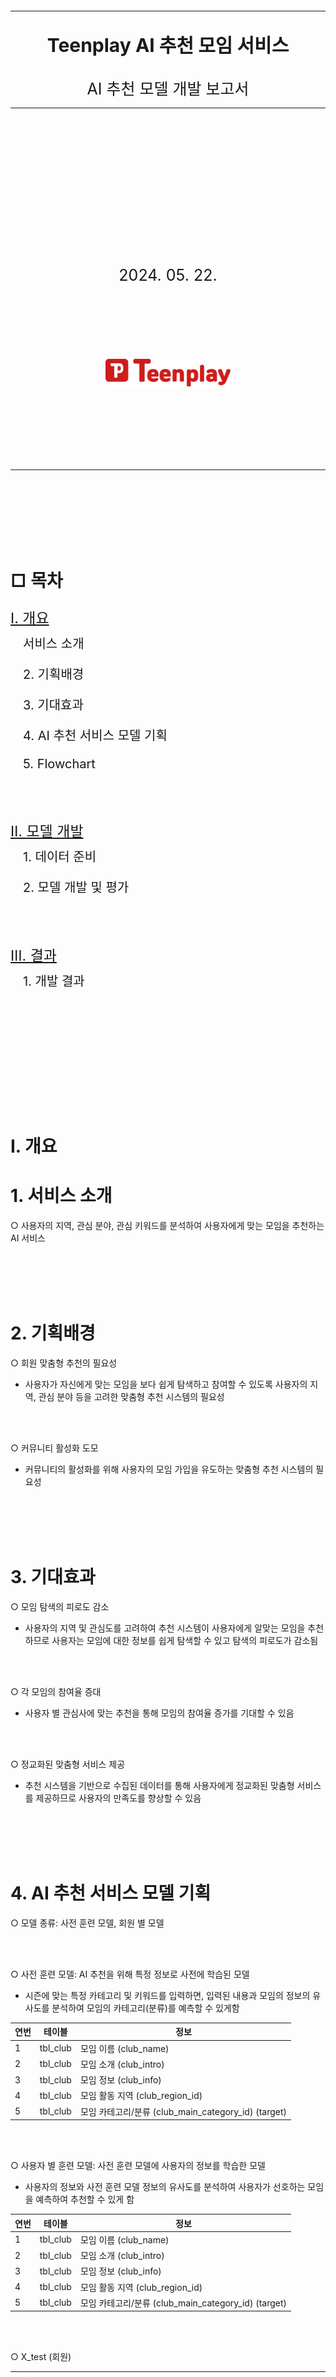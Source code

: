 <br></br>
<br></br>
<br></br>
<br></br>

<div>
  <hr>
    <div style='text-align: center'>
      <b>
        <p style='font-size: 30px'>Teenplay AI 추천 모임 서비스</p> 
      </b>
      <span style='font-size: 25px'>AI 추천 모델 개발 보고서</span>
    </div>
  <hr>
    <div style='text-align: center'>
      <br></br>
      <br></br>
      <br></br>
      <br></br>
      <br></br>
      <br></br>
      <br></br>
      <span style='font-size: 25px'>2024. 05. 22.</span>
      <br></br>
      <br></br>
      <br></br>
      <br></br>
      <img src='./images/logo2.png' width='200px'>
      <!-- <span style='font-size: 20px'>Teenplay - 송서경</span> -->
    </div>
</div>

<br></br>
<br></br>
<br></br>
<hr>
<br></br>
<br></br>
<br></br>

<h1> □ 목차</h1>
<div>
    <a style="color: inherit;" href='#Ⅰ. 개요'>
      <p style='font-size: 23px'>Ⅰ. 개요</p> <br>
    </a>
    <p style='font-size: 20px; margin-left: 20px; margin-top: -30px;'>서비스 소개</p>
    <p style='font-size: 20px; margin-left: 20px;'>2. 기획배경 </p>
    <p style='font-size: 20px; margin-left: 20px;'>3. 기대효과 </p>
    <p style='font-size: 20px; margin-left: 20px;'>4. AI 추천 서비스 모델 기획 </p>
    <p style='font-size: 20px; margin-left: 20px;'>5. Flowchart </p>
    <br></br>
    <a style="color: inherit;" href='#Ⅱ. 모델 개발'>
      <p style='font-size: 23px'>Ⅱ. 모델 개발</p> <br>
    </a>
      <p style='font-size: 20px; margin-left: 20px; margin-top: -30px;'>1. 데이터 준비</p>
    <p style='font-size: 20px; margin-left: 20px;'>2. 모델 개발 및 평가</p>
    <br></br>
    <a style="color: inherit;" href='#Ⅲ. 결과'>
      <p style='font-size: 23px'>Ⅲ. 결과</p> <br>
    </a>
    <p style='font-size: 20px; margin-left: 20px; margin-top: -30px;'>1. 개발 결과</p>
</div>

<br></br>
<br></br>
<br></br>
<br></br>
<br></br>

<h1 id="Ⅰ. 개요">Ⅰ. 개요</h1>

# 1. 서비스 소개
○ 사용자의 지역, 관심 분야, 관심 키워드를 분석하여 사용자에게 맞는 모임을 추천하는 AI 서비스

<br></br>
<br></br>

# 2. 기획배경
○ 회원 맞춤형 추천의 필요성
- 사용자가 자신에게 맞는 모임을 보다 쉽게 탐색하고 참여할 수 있도록 사용자의 지역, 관심 분야 등을 고려한 맞춤형 추천 시스템의 필요성

<br></br>

○ 커뮤니티 활성화 도모
- 커뮤니티의 활성화를 위해 사용자의 모임 가입을 유도하는 맞춤형 추천 시스템의 필요성

<br></br>
<br></br>

# 3. 기대효과
○ 모임 탐색의 피로도 감소
- 사용자의 지역 및 관심도를 고려하여 추천 시스템이 사용자에게 알맞는 모임을 추천하므로 사용자는 모임에 대한 정보를 쉽게 탐색할 수 있고 탐색의 피로도가 감소됨

<br></br>

○ 각 모임의 참여율 증대
- 사용자 별 관심사에 맞는 추천을 통해 모임의 참여율 증가를 기대할 수 있음

<br></br>

○ 정교화된 맞춤형 서비스 제공
- 추천 시스템을 기반으로 수집된 데이터를 통해 사용자에게 정교화된 맞춤형 서비스를 제공하므로 사용자의 만족도를 향상할 수 있음

<br></br>
<br></br>

# 4. AI 추천 서비스 모델 기획
○ 모델 종류: 사전 훈련 모델, 회원 별 모델 

<br></br>

○ 사전 훈련 모델: AI 추천을 위해 특정 정보로 사전에 학습된 모델
- 시즌에 맞는 특정 카테고리 및 키워드를 입력하면, 입력된 내용과 모임의 정보의 유사도를 분석하여 모임의 카테고리(분류)를 예측할 수 있게함

| 연번 | 테이블      | 정보                                          |
|----|----------|---------------------------------------------|
| 1  | tbl_club | 모임 이름 (club_name)                           |
| 2  | tbl_club | 모임 소개 (club_intro)                          |
| 3  | tbl_club | 모임 정보 (club_info)                           |
| 4  | tbl_club | 모임 활동 지역 (club_region_id)                   |
| 5  | tbl_club | 모임 카테고리/분류 (club_main_category_id) (target) |

<br></br>


○ 사용자 별 훈련 모델: 사전 훈련 모델에 사용자의 정보를 학습한 모델
- 사용자의 정보와 사전 훈련 모델 정보의 유사도를 분석하여 사용자가 선호하는 모임을 예측하여 추천할 수 있게 함

| 연번 | 테이블      | 정보                                          |
|----|----------|---------------------------------------------|
| 1  | tbl_club | 모임 이름 (club_name)                           |
| 2  | tbl_club | 모임 소개 (club_intro)                          |
| 3  | tbl_club | 모임 정보 (club_info)                           |
| 4  | tbl_club | 모임 활동 지역 (club_region_id)                   |
| 5  | tbl_club | 모임 카테고리/분류 (club_main_category_id) (target) |

<br></br>

○ X_test (회원)

| 연번 | 테이블                          | 정보                           |
|----|------------------------------|------------------------------|
| 1  | tbl_member                   | 회원 주소 (member_address)       |
| 2  | tbl_member                   | 회원 관심 키워드1 (member_keyword1) |
| 3  | tbl_member                   | 회원 관심 키워드2 (member_keyword2) |
| 4  | tbl_member                   | 회원 관심 키워드3 (member_keyword3) |
| 5  | tbl_member_favorite_category | 회원 관심 카테고리/분류 (category_id)  |

<br></br>
<br></br>

# 5. Flowchart
- 회원 로그인 여부에 따라 필요한 데이터 정보를 전달 받아 메인 페이지에서 모임 추천을 진행
- 섹션에서 회원 정보 존재 여부에 따라 데이터를 응답받고 사용되는 모델이 상이함  
<sub>비회원: 사전 훈련 모델, 회원: 회원 별 모델</sub>

<br></br>

<img src='./images/club_ai_flowchart.png' width='600px'>

<br></br>
<br></br>
<br></br>
<br></br>
<br></br>

<h1 id="Ⅱ. 모델 개발">Ⅱ. 모델 개발</h1>

# 1. 데이터 수집
○ 데이터 수집
- 사전 훈련 모델 학습을 위하여 ```selenium(셀레니움)``` 라이브러리를 통해 * web crawling(웹 크롤링)으로 모임 데이터를 수집함  
<sub>* web crawling이란, 인터넷 주소(URL)에 접근하여 해당 주소에 있는 정보들을 자동으로 추출할 수 있는 기술인 스크래핑으로 데이터를 추출하여 복사함</sub>

<details>
  <summary>code</summary>

  ```
  # 무한 스크롤 크롤링
  from webdriver_manager.chrome import ChromeDriverManager
  from selenium import webdriver
  from selenium.webdriver.common.by import By
  from selenium.webdriver.chrome.service import Service
  import time
  from selenium.webdriver.common.keys import Keys
  import csv

  # Crome 에 대한 최신 버젼을 가져와서 웹 페이지를 가져와서 랜더링을 한다.
  chrome_options = webdriver.ChromeOptions()
  driver = webdriver.Chrome(service=Service(ChromeDriverManager().install()), options=chrome_options)

  driver.get(url='{사이트 주소}')

  # 무한스크롤 동적 클롤링

  # 페이지 스크롤링
  for i in range(0, 20):
      driver.find_element(By.TAG_NAME, 'body').send_keys(Keys.PAGE_DOWN)
      time.sleep(1)  # 스크롤 사이에 대기 시간 추가

  titles = driver.find_elements(By.CSS_SELECTOR, '.{클래스명}')
  print(titles)

  # CSV 파일로 저장
  csv_file_path = '{저장 경로\\파일명.csv}'
  with open(csv_file_path, mode='w', newline='', encoding='utf-8-sig') as file:
      writer = csv.writer(file)
      writer.writerow(['title'])

      for title in titles:
          print(title.text)
          writer.writerow([title.text])

  driver.quit()
  ```
</details>

<br></br>

○ VIEW 생성
- 수집된 데이터를 확인하기 쉽도록 정보가 정리된 새로운 데이터 테이블 생성
- tbl_club의 club_region_id 와 tbl_region의 id를 join하여 view 생성함

| 연번 | 테이블        | 정보                                 |
|----|------------|------------------------------------|
| 1  | tbl_club   | 모임 연번 (id)                         |
| 2  | tbl_region | 모임 지역 이름 (region)                  |
| 3 | tbl_club   | 모임 이름 (club_name)                  |
| 4 | tbl_club   | 모임 소개 (club_intro)                 |
| 5 | tbl_club   | 모임 정보 (club_info)                  |
| 6 | tbl_club   | club_main_category_id (모임 카테고리/분류) |

<details>
  <summary>code</summary>

  ```
  create view club_region_view as
    select
        c.id,
        r.region,
        c.club_name,
        c.club_intro,
        c.club_info,
        c.club_main_category_id
    from tbl_club c
    inner join tbl_region r on c.club_region_id = r.id
  ```
</details>

<br></br>

# 2. 모델 개발 및 평가
## □ 전처리
○ 불필요한 컬럼 제거
- 데이터 훈련에 필요하지 않은 모임 고유번호(id) 컬럼을 제거

<details>
  <summary>code</summary>

  ```
  # 불필요한 컬럼 추출
  columns = ['id']

  # 컬럼 제거
  pre_c_df = pre_c_df.drop(labels=columns, axis=1)
  ```
</details>

<br></br>

○ 데이터 정제
- 특정 feature 컬럼에 특수 문자를 제거하고 여러 텍스트 feature를 하나의 문자열로 결합한 후 새로운 feature 로 생성
- 데이터 훈련 전 데이터를 일관성 있게 개선함

| index | region | club_name                     | club_intro                              | club_info                                                       | club_main_category_id | features                                                                                                      |
|-------|--------|-------------------------------|-----------------------------------------|-----------------------------------------------------------------|-----------------------|---------------------------------------------------------------------------------------------------------------|
| 0     | 부산   | NCT 좋아요~                   | NCT를 좋아하는 모임                     | 문화·예술을(를) 좋아하는 사람...   | 2                     | 부산 NCT 좋아요 NCT를 좋아하는 모임 문화 예술을 를 좋아하는 사람들이 모                                       |
| 1     | 경기   | 여행 모임                     | 내가 다닌 여행을 보여줘요              | 여행 모임은(는) 여행·동행...                   | 5                     | 경기 여행 모임 내가 다닌 여행을 보여줘요 여행 모임은 는 여행 동행에 관한 다양                                |
| ...  | ...   | ...                     | ...   | ...                     | ...                             | ...
| 1028  | 경북   | 제이 캔들 플라워              | 취미을(를) 좋아하는 사람...            | 취미을(를) 좋아하는 사람...| 1                     | 경북 제이 캔들 플라워 취미을 를 좋아하는 사람들이 모인 제이 캔들 플라워에 오신                             |


<details>
  <summary>code</summary>

  ```
  # re: 정규 표현식(regular expressions), 문자열 검색 및 조작, 패턴 매칭, 검색 및 치환 등의 작업을 수행
  import re

  # 피처 컬럼 추출
  features_columns = ['region', 'club_name', 'club_intro', 'club_info']

  # 특수 문자 제거 후 피처 하나로 연결하는 함수:
  def create_features(row):
      # 피처 컬럼이 있다면 str 타입으로 형변환하고 없다면 빈문자열로 변환하여 모든 피처의 값을 묶기
      join_features = ' '.join(str(row[col]) if not pd.isna(row[col]) else '' for col in features_columns)
      # 특수 기호 제거
      clear = re.sub(r'[^\w\s]', ' ', join_features)
      return clear

  # 새로운 컬럼 features 생성
  pre_c_df['features'] = pre_c_df.apply(create_features, axis=1)
  ```
</details>

<br></br>

○ 필요한 데이터만 추출
- 정제된 feature와 target를 추출하여 새로운 데이터 프레임으로 생성하고 해당 데이터로 훈련을 진행하고자 함

<details>
  <summary>code</summary>

  ```
  # features와 targets 컬럼 추출
  columns = ['features', 'club_main_category_id']

  # features, targets 컬럼으로 새로운 데이터 프레임 생성
  club_df = pre_c_df[columns]
  ```
</details>

<br></br>

○ target의 column 이름 변경
- 타겟의 컬럼명을 변경하여 데이터를 더 쉽게 확인할 수 있게 함

| index | features                                                                                       | target |
|-------|------------------------------------------------------------------------------------------------|-----------------------|
| 0     | 부산 NCT 좋아요 NCT를 좋아하는 모임 문화 예술을 를 좋아하는 사람들이 모...                     | 2                     |
| 1     | 경기 여행 모임 내가 다닌 여행을 보여줘요 여행 모임은 는 여행 동행에 관한 다양...              | 5                     |
| ...     | ...                    | ...                     |
| 1028  | 경북 제이 캔들 플라워 취미을 를 좋아하는 사람들이 모인 제이 캔들 플라워에 오신...            | 1                     |


<details>
  <summary>code</summary>

  ```
  # 타겟 컬럼명 변경
  club_df = club_df.rename(columns={'club_main_category_id': 'targets'})
  ```
</details>

<br></br>

○ 타겟 데이터 비중 확인 후 분포가 적은 데이터 제거
- 타겟 데이터 비중 확인 결과 12(지역축제), 13(기타) 데이터 분포가 상당히 적은 것으로 확인됨
- 해당 데이터의 경우 현재 사용되지 않는 데이터로 별도로 학습을 진행하지 않고, 이후 필요 시 추가 학습을 통해 사용할 수 있도록 함
- 이외 타겟 데이터 비중이 많이 차이남에 따라 추가 웹 크롤링을 통해 데이터 수집을 진행하고자 함

<details>
  <summary>code</summary>

  ```
  # 개수가 적은 데이터 제거
  pre_club_df = club_df[~((club_df.targets == 12) | (club_df.targets == 13))]
  pre_club_df
  ```
</details>

<details>
  <summary>web crawling code</summary>

  ```
  # 무한 스크롤 크롤링
  from webdriver_manager.chrome import ChromeDriverManager
  from selenium import webdriver
  from selenium.webdriver.common.by import By
  from selenium.webdriver.chrome.service import Service
  import time
  from selenium.webdriver.common.keys import Keys
  import csv

  # Crome 에 대한 최신 버젼을 가져와서 웹 페이지를 가져와서 랜더링을 한다.
  chrome_options = webdriver.ChromeOptions()
  driver = webdriver.Chrome(service=Service(ChromeDriverManager().install()), options=chrome_options)

  driver.get(url='{사이트 주소}')

  # 무한스크롤 동적 클롤링

  # 페이지 스크롤링
  for i in range(0, 20):
      driver.find_element(By.TAG_NAME, 'body').send_keys(Keys.PAGE_DOWN)
      time.sleep(1)  # 스크롤 사이에 대기 시간 추가

  titles = driver.find_elements(By.CSS_SELECTOR, '.{클래스명}')
  print(titles)

  # CSV 파일로 저장
  csv_file_path = '{저장 경로\\파일명.csv}'
  with open(csv_file_path, mode='w', newline='', encoding='utf-8-sig') as file:
      writer = csv.writer(file)
      writer.writerow(['title'])

      for title in titles:
          print(title.text)
          writer.writerow([title.text])

  driver.quit()
  ```
</details>

<br>

<table style="margin: 0 auto; text-align: center;">
  <tr>
    <td style="text-align: center;">변경 전</td>
    <td style="text-align: center;">변경 후</td>
  </tr>
  <tr>
    <td style="text-align: center; vertical-align: middle;"><img src='./images/target1.png' width='400px'></td>
    <td style="text-align: center; vertical-align: middle;"><img src='./images/target2.png' width='400px'></td>
  </tr>
</table>


<br></br>
<br></br>
<br></br>

## □ 사전 모델 학습 (1Cycle)
○ 데이터 세트 분리
- ```scikit-learn(sklearn)``` 라이브러리의 모델의 ```train_test_split```를 통해 데이터 세트를 분리함

<details>
  <summary>code</summary>

  ```
  from sklearn.model_selection import train_test_split

  # 데이터 세트 분리
  # 피처, 타겟 데이터 분리
  features, targets = pre_club_df.features, pre_club_df.targets

  X_train, X_test, y_train, y_test = \
  train_test_split(features, targets, stratify=targets, random_state=124)

  # 검증용 데이터 세트 분리
  X_val_train, X_val_test, y_val_train, y_val_test = \
  train_test_split(X_train, y_train, stratify=y_train, test_size=0.2, random_state=124)
  ```
</details>

<br></br>

○ 모델 훈련
- ```scikit-learn(sklearn)``` 라이브러리의 모델을 통해 학습을 진행함
- ```CountVectorizer```를 통해 텍스트를 숫자 벡터로 변환하고  
```MultinomialNB``` 텍스트의 클래스(카테고리)를 예측하는 분류기를 통해 모임의 카테고리를 예측함
- 두 모델은 ```Pipeline```으로 연결하여 ```GridSearchCV``` 트리 모델(교차 검증)을 통해 훈련 진행

<details>
  <summary>code</summary>

  ```
  from sklearn.model_selection import GridSearchCV
  from sklearn.feature_extraction.text import CountVectorizer
  from sklearn.naive_bayes import MultinomialNB
  from sklearn.pipeline import Pipeline

  parameters = {
      'count_vectorizer__ngram_range': [
          (1, 1), (2, 2), (2, 3), (3, 4), (4, 5)
      ], 
      'multinomial_NB__alpha': [
          0.1, 0.5, 1, 5
      ]   
  }

  m_nb_pipe = Pipeline([('count_vectorizer', CountVectorizer()), 
                        ('multinomial_NB', MultinomialNB())])

  te_m_nb = GridSearchCV(
    m_nb_pipe, param_grid=parameters, cv=10, refit=True, return_train_score=True, n_jobs=-1)

  te_m_nb.fit(X_train, y_train)
  ```
</details>

<br></br>

○ 훈련 결과 확인
- 교차 검증으로 얻은 모든 점수와 관련된 자세한 정보를 ```cv_results_```통해 확인
- 테스트 세트의 평균 점수와 테스트 점수의 순위를 확인함

| index | params                                                                 | mean_test_score | rank_test_score |
|-------|------------------------------------------------------------------------|-----------------|-----------------|
| 0     | {'count_vectorizer__ngram_range': (1, 1), 'multinomialnb__alpha': 0.1} | 0.968792        | 7               |
| 1     | {'count_vectorizer__ngram_range': (1, 1), 'multinomialnb__alpha': 0.5} | 0.949370        | 11              |
| 2     | {'count_vectorizer__ngram_range': (1, 1), 'multinomialnb__alpha': 1.0} | 0.939367        | 14              |
| 3     | {'count_vectorizer__ngram_range': (1, 1), 'multinomialnb__alpha': 5.0} | 0.906404        | 18              |
| 4     | {'count_vectorizer__ngram_range': (2, 2), 'multinomialnb__alpha': 0.1} | 0.974675        | 5               |
| 5     | {'count_vectorizer__ngram_range': (2, 2), 'multinomialnb__alpha': 0.5} | 0.948782        | 12              |
| 6     | {'count_vectorizer__ngram_range': (2, 2), 'multinomialnb__alpha': 1.0} | 0.936415        | 16              |
| 7     | {'count_vectorizer__ngram_range': (2, 2), 'multinomialnb__alpha': 5.0} | 0.905225        | 19              |
| 8     | {'count_vectorizer__ngram_range': (2, 3), 'multinomialnb__alpha': 0.1} | 0.978214        | 3               |
| 9     | {'count_vectorizer__ngram_range': (2, 3), 'multinomialnb__alpha': 0.5} | 0.954079        | 10              |
| 10    | {'count_vectorizer__ngram_range': (2, 3), 'multinomialnb__alpha': 1.0} | 0.941124        | 13              |
| 11    | {'count_vectorizer__ngram_range': (2, 3), 'multinomialnb__alpha': 5.0} | 0.902283        | 20              |
| 12    | {'count_vectorizer__ngram_range': (3, 4), 'multinomialnb__alpha': 0.1} | 0.983512        | 2               |
| 13    | {'count_vectorizer__ngram_range': (3, 4), 'multinomialnb__alpha': 0.5} | 0.967034        | 8               |
| 14    | {'count_vectorizer__ngram_range': (3, 4), 'multinomialnb__alpha': 1.0} | 0.954671        | 9               |
| 15    | {'count_vectorizer__ngram_range': (3, 4), 'multinomialnb__alpha': 5.0} | 0.906989        | 17              |
| 16    | {'count_vectorizer__ngram_range': (4, 5), 'multinomialnb__alpha': 0.1} | 0.991758        | 1               |
| 17    | {'count_vectorizer__ngram_range': (4, 5), 'multinomialnb__alpha': 0.5} | 0.977626        | 4               |
| 18    | {'count_vectorizer__ngram_range': (4, 5), 'multinomialnb__alpha': 1.0} | 0.969979        | 6               |
| 19    | {'count_vectorizer__ngram_range': (4, 5), 'multinomialnb__alpha': 5.0} | 0.938194        | 15              |


<details>
  <summary>code</summary>

  ```
  # 훈련 결과 확인
  result_df = pd.DataFrame(te_m_nb.cv_results_)[['params', 'mean_test_score', 'rank_test_score']]
  result_df
  ```
</details>

<br></br>

○ 예측
- ```best_estimator_```로 최적의 파라미터 값의 모델을 저장 후 ```predict```로 예측 진행

<details>
  <summary>code</summary>

  ```
  te_m_nb = te_m_nb.best_estimator_

  prediction = te_m_nb.predict(X_test)
  ```
</details>

<br></br>
<br></br>
<br></br>

## □ 사전 모델 평가 (1Cycle)
○ 평가
- 오차행렬을 확인하여 예측 결과를 확인함
- 전체적인 수치가 거의 1에 가깝게 나타남에 따라 과적합이 의심되므로 모델 테스트를 진행하기로 함

| 연번 | 지표  | 점수     |
|----|-----|--------|
| 1  | 정확도 | 0.9912 |
| 2  | 정밀도 | 0.9912 |
| 3 | 재현율 | 0.9912 |
| 4 | F1  | 0.9912 |

<br>

<img src='./images/evaluation1.png' width='800px'>


<details>
  <summary>평가 지표 code</summary>

  ```
  import matplotlib.pyplot as plt
  from sklearn.metrics import accuracy_score, precision_score, recall_score, f1_score, roc_auc_score, confusion_matrix, ConfusionMatrixDisplay

  # 정밀도, 재현율, F1 score는 다중 분류에서 각각의 확률값의 평균을 구해서 나타내야 한다.
  # 이 때, macro 방식과, micro 방식이 대표적이다.
  # macro: 평균을 낸 뒤, 그 평균의 다시 평균을 구하는 방식(샘플 수는 신경쓰지 않는다).
  # micro: 샘플 수를 전체 합하고 전체 개수도 전체 합해서 나눠주는 방식(샘플 수를 신경쓴다).
  # 타겟 데이터의 비중이 많이 차이난다면, micro방식을 사용하는 것이 바람직하다.
  def get_evaluation(y_test, prediction, classifier=None, X_test=None):
  #     오차 행렬
      confusion = confusion_matrix(y_test, prediction)
  #     정확도
      accuracy = accuracy_score(y_test , prediction)
  #     정밀도
      precision = precision_score(y_test , prediction, average='micro')
  #     재현율
      recall = recall_score(y_test , prediction, average='micro')
  #     F1 score
      f1 = f1_score(y_test, prediction, average='micro')
      
      print('오차 행렬')
      print(confusion)
      print('정확도: {0:.4f}, 정밀도: {1:.4f}, 재현율: {2:.4f}, F1: {3:.4f}'.format(accuracy, precision, recall, f1))
      print("#" * 80)
      
      if classifier is not None and  X_test is not None:
          fig, axes = plt.subplots(nrows=1, ncols=2, figsize=(12,4))
          titles_options = [("Confusion matrix", None), ("Normalized confusion matrix", "true")]

          for (title, normalize), ax in zip(titles_options, axes.flatten()):
              disp = ConfusionMatrixDisplay.from_estimator(classifier, X_test, y_test, ax=ax, cmap=plt.cm.Blues, normalize=normalize)
              disp.ax_.set_title(title)
          plt.show()

  get_evaluation(y_test, prediction, te_m_nb, X_test)
  ```
</details>

<br></br>

○ 모델 테스트
- ```MultinomialNB```에서 ```predict_proba``` 메서드를 사용하여 각 카테고리에 속할 확률을 확인함
- 여름 시즌에 맞는 '여행 동행 바다 산 여름 시원한' 키워드를 사용하여 진행함

<br>

- '여행 동행 바다 산 여름 시원한' 키워드에 맞는 여행·동행 카테고리를 예측해야 하나 관련 없는 카테고리가 예측된 것을 확인함
- 테스트 결과 모든 확률이 거의 동일하게 나타남에 따라 키워드에 따른 카테고리 분류를 제대로 찾지 못한다는 것을 확인함.
- 결과값이 16등인 {'count_vectorizer__ngram_range': (2, 2), 'multinomial_NB__alpha': 1} 파라미터 값을 사용하여 과적합을 해소하고자 함


| 연번 | 카테고리명   | 확률     |
|----|---------|--------|
| 1  | 취미      | 0.0906 |
| 2  | 문화·예술   | 0.0906 |
| 3 | 운동·액티비티 | 0.0906 |
| 4 | 푸드·드링크  | 0.0912 |
| 5 | 여행·동행   | 0.0906 |
| 6 | 성장·자기개발 | 0.0912 |
| 7 | 동네·또래   | 0.0912 |
| 8 | 연애·소개팅  | 0.0906 |
| 9 | 재테크     | 0.0912 |
| 10 | 외국어     | 0.0912 |
| 11 | 스터디     | 0.0906 |

<br></br>
<br></br>
<br></br>

## □ 사전 모델 학습 (2Cycle)
○ 모델 훈련
- ```GridSearchCV``` 파라미터 값을 조정하여 재훈련함
- 결과값이 16등인 {'count_vectorizer__ngram_range': (2, 2), 'multinomial_NB__alpha': 1} 파라미터 값을 사용

<details>
  <summary>code</summary>

  ```
  from sklearn.model_selection import GridSearchCV
  from sklearn.feature_extraction.text import CountVectorizer
  from sklearn.naive_bayes import MultinomialNB
  from sklearn.pipeline import Pipeline

  parameters = {
      'count_vectorizer__ngram_range': [
          (2, 2)
      ], 
      'multinomial_NB__alpha': [
          1
      ]   
  }

  m_nb_pipe = Pipeline([('count_vectorizer', CountVectorizer()), 
                        ('multinomial_NB', MultinomialNB())])

  te_m_nb = GridSearchCV(
      m_nb_pipe, param_grid=parameters, cv=10, refit=True, return_train_score=True, n_jobs=-1)

  te_m_nb.fit(X_train, y_train)
  ```
</details>

<br></br>

○ 예측
- ```predict```로 예측 진행

<details>
  <summary>code</summary>

  ```
  prediction = te_m_nb.predict(X_test)
  ```
</details>

<br></br>
<br></br>
<br></br>

## □ 사전 모델 평가 (2Cycle)
○ 평가
- 오차행렬을 확인하여 예측 결과를 확인함
- 이전보다는 성능 수치가 하락한 것을 확인할 수 있었음.
- 추가 테스트를 진행하여 각 카테고리에 속할 확률을 확인하기로 함

| 연번 | 지표  | 점수     |
|----|-----|--------|
| 1  | 정확도 | 0.9242 |
| 2  | 정밀도 | 0.9242 |
| 3 | 재현율 | 0.9242 |
| 4 | F1  | 0.9242 |

<br>

<img src='./images/evaluation2.png' width='800px'>


<details>
  <summary>평가 지표 code</summary>

  ```
  import matplotlib.pyplot as plt
  from sklearn.metrics import accuracy_score, precision_score, recall_score, f1_score, roc_auc_score, confusion_matrix, ConfusionMatrixDisplay

  # 정밀도, 재현율, F1 score는 다중 분류에서 각각의 확률값의 평균을 구해서 나타내야 한다.
  # 이 때, macro 방식과, micro 방식이 대표적이다.
  # macro: 평균을 낸 뒤, 그 평균의 다시 평균을 구하는 방식(샘플 수는 신경쓰지 않는다).
  # micro: 샘플 수를 전체 합하고 전체 개수도 전체 합해서 나눠주는 방식(샘플 수를 신경쓴다).
  # 타겟 데이터의 비중이 많이 차이난다면, micro방식을 사용하는 것이 바람직하다.
  def get_evaluation(y_test, prediction, classifier=None, X_test=None):
  #     오차 행렬
      confusion = confusion_matrix(y_test, prediction)
  #     정확도
      accuracy = accuracy_score(y_test , prediction)
  #     정밀도
      precision = precision_score(y_test , prediction, average='micro')
  #     재현율
      recall = recall_score(y_test , prediction, average='micro')
  #     F1 score
      f1 = f1_score(y_test, prediction, average='micro')
      
      print('오차 행렬')
      print(confusion)
      print('정확도: {0:.4f}, 정밀도: {1:.4f}, 재현율: {2:.4f}, F1: {3:.4f}'.format(accuracy, precision, recall, f1))
      print("#" * 80)
      
      if classifier is not None and  X_test is not None:
          fig, axes = plt.subplots(nrows=1, ncols=2, figsize=(12,4))
          titles_options = [("Confusion matrix", None), ("Normalized confusion matrix", "true")]

          for (title, normalize), ax in zip(titles_options, axes.flatten()):
              disp = ConfusionMatrixDisplay.from_estimator(classifier, X_test, y_test, ax=ax, cmap=plt.cm.Blues, normalize=normalize)
              disp.ax_.set_title(title)
          plt.show()

  get_evaluation(y_test, prediction, te_m_nb, X_test)
  ```
</details>

<br></br>

○ 모델 테스트
- ```MultinomialNB```에서 ```predict_proba``` 메서드를 사용하여 각 카테고리에 속할 확률을 확인함
- 여름 시즌에 맞는 '여행 동행 바다 산 여름 시원한' 키워드를 사용하여 진행함

<br>

- '여행 동행 바다 산 여름 시원한' 키워드에 알맞는 여행·동행 카테고리의 확률이 가장 높은 것으로 나타남
- 파라미터 값 조정하여 훈련한 후 확률을 확인하였을 때, 예측이 더 정확해진 것으르 확인함.
- 모임의 경우 모임명이 불규칙함에 따라 반드시 카테고리 + 키워드의 조합을 통해 정확한 결과를 도출해낼 수 있음

<br>

| 연번 | 카테고리명   | 확률     |
|----|---------|--------|
| 1  | 취미      | 0.0256 |
| 2  | 문화·예술   | 0.0246 |
| 3 | 운동·액티비티 | 0.0248 |
| 4 | 푸드·드링크  | 0.0243 |
| 5 | 여행·동행   | 0.7518 |
| 6 | 성장·자기개발 | 0.0249 |
| 7 | 동네·또래   | 0.0250 |
| 8 | 연애·소개팅  | 0.0245 |
| 9 | 재테크     | 0.0241 |
| 10 | 외국어     | 0.0245 |
| 11 | 스터디     | 0.0251 |

<br>

- 따라서, {'count_vectorizer__ngram_range': (2, 2), 'multinomial_NB__alpha': 1} 의 파라미터 값을 가지고 교차 검증된 ```CountVectorizer``` 및 ```MultinomialNB``` 모델을 채택함

<br></br>
<br></br>
<br></br>

## □ 회원 별 훈련 모델
- 회원 별 모델 생성에 따른 추가 학습 진행
- 사전 훈련 모델을 복사하여, 회원이 모임 상세페이지 접속 시 추가 학습을 진행함

<br></br>

○ 모델 훈련
- 회원이 접속한 모임 상세페이지의 모임명, 모임 활동 지역, 모임소개, 모임정보, 모임 카테고리를 병합한 뒤, 정규표현식을 사용하여 특수문자 등을 제거함
- 회원 별 사전 훈련 모델을 불러와 ```CountVectorizer```를 통해 텍스트를 숫자 벡터로 변환하고  
```MultinomialNB``` 텍스트의 클래스(카테고리)를 예측하는 분류기를 통해 모임의 카테고리를 예측함

<details>
  <summary>code</summary>

  ```
class ClubDetailView(View):
    def get(self, request):
        @staticmethod
        def clean_text(text):
            # 문자열로 변환한 후 특수 문자와 줄 바꿈 문자를 제거하고 단일 공백으로 변환하며, 앞뒤 공백을 제거
            return re.sub(r'[^\w\s]+', '', text).replace('\n', '').replace('\r', ' ').strip()

        @staticmethod
        def process_club_data(club):
            # Club 객체의 데이터를 정규 표현식을 사용하여 클린한 후 리스트로 반환
            text = ' '.join(club)
            features = clean_text(text)
            return features

        # club ai 회원 별 학습 로직
        # 회원 정보를 섹션에서 받아 멤버 객체로 생성 (dict 객체)
        member = request.session['member']

        # 회원의 정보를 가져오기 (오브젝트 객체)
        member = Member.enabled_objects.get(id=member.get('id'))

        # 모임의 정보 가져오기 (오브젝트 객체)
        club = Club.enabled_objects.get(id=club_id)

        # 회원의 ai 모델 경로 찾아오기
        member_club_ai_path = member.member_recommended_club_model

        # 회원의 ai 모델 경로를 통해 불러오기 (pkl 파일)
        model = joblib.load(os.path.join(Path(__file__).resolve().parent.parent, member_club_ai_path))

        # 지역 객체 저장
        region = Region.objects.get(id=club.club_region_id)

        # 문제-학습 데이터 (지역, 모임명, 모임소개, 모임정보, 카테고리)
        add_X_trian = [region.region, club.club_name, club.club_intro, club.club_info]
        # 정답-학습 데이터 (카테고리)
        add_y_train = [club.club_main_category.id]

        # 정규표현식 함수를 통해 특수문자 등 제거 gn list로 변환
        add_X_train_clean = [process_club_data(add_X_trian)]

        # 추가적인 훈련 데이터 변환
        additional_X_train_transformed = model.named_steps['count_vectorizer'].transform(add_X_train_clean)
        # 추가 훈련 진행 (카테고리 1부터 11까지 가져오기)
        # partial_fit는 온라인 학습을 지원하는 메서드로, 데이터가 점진적으로 도착할 때마다 모델을 업데이트
        model.named_steps['multinomial_NB'].partial_fit(additional_X_train_transformed, add_y_train, classes=[i for i in range(1, 12)])

        # fit이 완료된 모델을 다시 같은 경로에 같은 이름으로 내보내줍니다.
        joblib.dump(model, member.member_recommended_club_model)
  ```
</details>

<br></br>
<br></br>
<br></br>
<br></br>
<br></br>

<h1 id="Ⅲ. 결과">Ⅲ. 결과</h1>

# 1. AI 모임 추천 서비스 상용화
## □ 비회원 화면
- 사전 훈련 모델 사용
- 비회원인 경우 시즌에 맞게 기획한 카테고리 및 키워드를 통해 예측 수행
- 여름 시즌에 맞는 '여행 동행 바다 산 여름 시원한' 키워드를 사용
- 예측된 상위 1번째 카테고리 모임 6개, 상위 2번째 카테고리 모임 2개로 총 8개 모임을 노출함

<br>

<img src='./images/main-notloginbox.png'>
<img src='./images/main-notlogincutall.png'>

<br></br>

## □ 회원 화면
- 회원 별 훈련 모델 사용

<br>

<img src='./images/mypagecut.png' width='500px'>

<br>

- 마이페이지 내 정보 수정에서 입력받은 회원의 지역, 관심 카테고리, 관심 키워드 3개를 통해 예측 수행

<br>

- 회원이 접속한 모임 상세페이지의 모임명, 모임 활동 지역, 모임소개, 모임정보, 모임 카테고리를 통해 회원 별 추가 학습을 진행함

<br>

<img src='./images/club-info.png'>

<br>

- 예측된 상위 1번째 카테고리 모임 6개, 상위 2번째 카테고리 모임 2개로 총 8개 모임을 노출함

<br>

<img src='./images/main-loginbox.png'>
<img src='./images/main-loginall.png'>

<br></br>
<br></br>

# 2. 트러블 슈팅 및 느낀점
## □ 트러블 슈팅
```
@staticmethod
def clean_text(text):
    # 문자열로 변환한 후 특수 문자를 제거하는 함수
    return re.sub(r'[^\w\s]', ' ', str(text))

@staticmethod
def process_club_data(club):
    text = ' '.join(club)
    features = clean_text(text)
    return features
```
매개변수를 str을 통해 문자열로 변환 

결과값
```
['1', '로드 자전거 한', '자전거 타면서 운동하실 분', '오직 자전거를 좋아하는 성인자전거모임\r\n\r\n같이 자전거 타고싶어서 직접만듭니다\r\n자전거 정보같은것도 공유도하고 같이 한강 라이딩\r\n즐겁게 취미로 타실분 모집합니다\r\n\r\n평일주말 저녁 오후에 일주일에 12번 소규모 라이딩 45명으로 탈것같습니다\r\n실력상관없이 즐겁게 같이 타봐요 저도 자린이 입니다\r\n강남구 탄천1교 자전거도로에서 주로 모일것같습니다\r\n코스는 모여서 정할것같아요\r\n\r\n헬멧 전조등 후미등 필수입니다\r\n매너있고 안전하게 같이 라이딩해요']
```

\n, \r이 나타나며, 텍스트가 연결되지 않음

```
@staticmethod
def clean_text(text):
    # 문자열로 변환한 후 특수 문자와 줄 바꿈 문자를 제거하고 단일 공백으로 변환하며, 앞뒤 공백을 제거
    return re.sub(r'[^\w\s]+', '', text).replace('\n', '').replace('\r', ' ').strip()
```

결과값
```
서울 로드 자전거 한 자전거 타면서 운동하실 분 오직 자전거를 좋아하는 성인자전거모임  같이 자전거 타고싶어서 직접만듭니다 자전거 정보같은것도 공유도하고 같이 한강 라이딩 즐겁게 취미로 타실분 모집합니다  평일주말 저녁 오후에 일주일에 12번 소규모 라이딩 45명으로 탈것같습니다 실력상관없이 즐겁게 같이 타봐요 저도 자린이 입니다 강남구 탄천1교 자전거도로에서 주로 모일것같습니다 코스는 모여서 정할것같아요  헬멧 전조등 후미등 필수입니다 매너있고 안전하게 같이 라이딩해요
```

----

```
model = joblib.load(os.path.join(Path(__file__).resolve().parent, member_club_ai_path))
```

FileNotFoundError: [Errno 2] No such file or directory: 'C:\\study\\teenplay_server\\ai\\ai/2024/05/22/club_model18.pkl'

\\역슬래시와 /슬래시가 혼용되는 문제
인터넷 검색해보니 

```
model = joblib.load(os.path.join(Path(__file__).resolve().parent.parent, member_club_ai_path))
```
로 변경하면 됨 

Path(__file__).resolve().parent.parent: 이 부분은 현재 스크립트 파일의 경로에서 두 단계 위의 상위 디렉토리를 나타냅니다. 즉, 스크립트 파일이 있는 디렉토리의 상위 디렉토리를 나타냅니다.

Path(__file__).resolve().parent: 이 부분은 현재 스크립트 파일의 경로에서 한 단계 위의 상위 디렉토리를 나타냅니다. 즉, 스크립트 파일이 있는 디렉토리를 나타냅니다

파일의 위치가 더 상위 디렉토리에 있거나 다른 위치에 있다면 .parent.parent 옵션을 사용

----

```
class AiTests(TestCase):
      member = Member.enabled_objects.get(id=18)

    # 회원의 ai 모델 경로 찾아오기
    member_club_ai_path = member.member_recommended_club_model

    # 회원의 ai 모델 경로를 통해 불러오기 (pkl 파일)
    model = joblib.load(os.path.join(Path(__file__).resolve().parent.parent, member_club_ai_path))

    club = Club.enabled_objects.get(id=4)

    region = Region.objects.get(id=club.club_region_id)

    # 문제-학습 데이터 (지역, 모임명, 모임소개, 모임정보, 카테고리)
    add_X_trian = [region.region, club.club_name, club.club_intro, club.club_info]
    # 정답-학습 데이터 (카테고리)
    add_y_train = [club.club_main_category]

    # 정규표현식 함수를 통해 특수문자 등 제거 gn list로 변환
    add_X_train_clean = [process_club_data(add_X_trian)]

    # 훈련 결과 확인
    result_df = pd.DataFrame(model.cv_results_)[['params', 'mean_test_score', 'rank_test_score']]

    model = model.best_estimator_

    additional_X_train_transformed = model.named_steps['count_vectorizer'].transform(add_X_train_clean)
    model.named_steps['multinomial_NB'].partial_fit(additional_X_train_transformed, add_y_train, classes=[i for i in range(1, 12)])
```

ValueError: The type of target data is not known
데이터의 유형을 명확히 알 수 없을 때 발생

타겟 데이터 확인 필요 

```
    add_y_train = [club.club_main_category]
    print(add_y_train)
```

결과값
```
[<Category: Category object (3)>]
```

오브젝트로 나오는 것을 확인함
객체 값을 가져와야하기 때문에 .id로 정확한 객체의 속성값을 가져오기

```
add_y_train = [club.club_main_category.id]
```

값 [3]
오류 없음!

<br></br>

## □ 느낀점
- 웹 개발에 이어 머신러닝(분류 및 회귀)을 학습하고 각 프로젝트를 진행하며, 두 프로젝트를 어떻게 연결할 수 있을지 궁금했음
이번 ai 프로젝트를 통해 웹 서버에 ai 서비스를 직접 상용화하는 방법을 알게 되었으며, 실무에서 어떤식으로 적용되는지 알게 될 수 있었음

<br></br>
<br></br>

# 3. 개선사항
○ 사전 훈련 모델 예측 키워드 유지보수
- 현재는 관리자가 유지보수를 위해 시즌별 키워드를 직접 입력할 수 있도록 구현
- 앞으로의 개선을 위해 회의를 통해 정기적인 시즌 키워드를 자동으로 호출할 수 있도록 구현할 예정